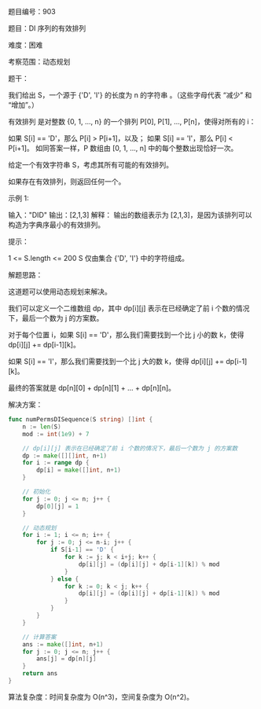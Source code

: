 题目编号：903

题目：DI 序列的有效排列

难度：困难

考察范围：动态规划

题干：

我们给出 S，一个源于 {'D', 'I'} 的长度为 n 的字符串 。（这些字母代表 “减少” 和 “增加”。）

有效排列 是对整数 {0, 1, ..., n} 的一个排列 P[0], P[1], ..., P[n]，使得对所有的 i：

如果 S[i] == 'D'，那么 P[i] > P[i+1]，以及；
如果 S[i] == 'I'，那么 P[i] < P[i+1]。
如同答案一样，P 数组由 [0, 1, ..., n] 中的每个整数出现恰好一次。


给定一个有效字符串 S，考虑其所有可能的有效排列。

如果存在有效排列，则返回任何一个。

示例 1:

输入："DID"
输出：[2,1,3]
解释：
输出的数组表示为 [2,1,3]，是因为该排列可以构造为字典序最小的有效排列。
 

提示：

1 <= S.length <= 200
S 仅由集合 {'D', 'I'} 中的字符组成。

解题思路：

这道题可以使用动态规划来解决。

我们可以定义一个二维数组 dp，其中 dp[i][j] 表示在已经确定了前 i 个数的情况下，最后一个数为 j 的方案数。

对于每个位置 i，如果 S[i] == 'D'，那么我们需要找到一个比 j 小的数 k，使得 dp[i][j] += dp[i-1][k]。

如果 S[i] == 'I'，那么我们需要找到一个比 j 大的数 k，使得 dp[i][j] += dp[i-1][k]。

最终的答案就是 dp[n][0] + dp[n][1] + ... + dp[n][n]。

解决方案：

```go
func numPermsDISequence(S string) []int {
    n := len(S)
    mod := int(1e9) + 7

    // dp[i][j] 表示在已经确定了前 i 个数的情况下，最后一个数为 j 的方案数
    dp := make([][]int, n+1)
    for i := range dp {
        dp[i] = make([]int, n+1)
    }

    // 初始化
    for j := 0; j <= n; j++ {
        dp[0][j] = 1
    }

    // 动态规划
    for i := 1; i <= n; i++ {
        for j := 0; j <= n-i; j++ {
            if S[i-1] == 'D' {
                for k := j; k < i+j; k++ {
                    dp[i][j] = (dp[i][j] + dp[i-1][k]) % mod
                }
            } else {
                for k := 0; k < j; k++ {
                    dp[i][j] = (dp[i][j] + dp[i-1][k]) % mod
                }
            }
        }
    }

    // 计算答案
    ans := make([]int, n+1)
    for j := 0; j <= n; j++ {
        ans[j] = dp[n][j]
    }
    return ans
}
```

算法复杂度：时间复杂度为 O(n^3)，空间复杂度为 O(n^2)。
